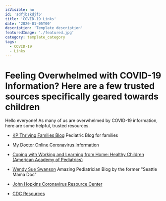 ```yaml
---
isVisible: no
id: 'sdfjbskdjf5'
title: 'COVID-19 Links'
date: '2020-01-05T00'
description: 'Template description'
featuredImage: './featured.jpg'
category: template_category
tags:
  - COVID-19
  - Links
---
```


# **Feeling Overwhelmed with COVID-19 Information? Here are a few trusted sources specifically geared towards children**

Hello everyone! As many of us are overwhelmed by COVID-19 information, here are some helpful, trusted resources. 

* [KP Thriving Families Blog](https://kpthrivingfamilies.org/pediatricsblog/protecting-your-family-from-covid-19-coronavirus/)
Pediatric Blog for families

* [My Doctor Online Coronavirus Information](https://mydoctor.kaiserpermanente.org/covid-19/)

* [Coping with Working and Learning from Home: Healthy Children (American Academy of Pediatrics)](https://healthychildren.org/English/health-issues/conditions/chest-lungs/Pages/Working-and-Learning-from-Home-During-the-COVID-19-Outbreak.aspx)

* [Wendy Sue Swanson](https://www.wendysueswanson.com/covid19-q-a-the-cost-of-covid19-especially-for-children/) 
Amazing Pediatrician Blog by the former "Seattle Mama Doc"

* [John Hopkins Coronavirus Resource Center](https://coronavirus.jhu.edu/)

* [CDC Resources](https://www.cdc.gov/coronavirus/2019-ncov/index.html)



